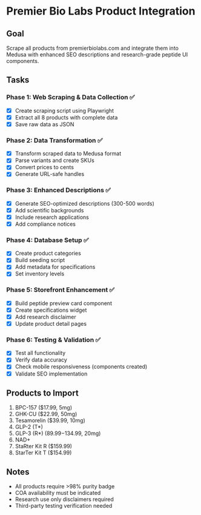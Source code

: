 # Premier Bio Labs Product Integration

## Goal
Scrape all products from premierbiolabs.com and integrate them into Medusa with enhanced SEO descriptions and research-grade peptide UI components.

## Tasks

### Phase 1: Web Scraping & Data Collection ✅
- [x] Create scraping script using Playwright
- [x] Extract all 8 products with complete data
- [x] Save raw data as JSON

### Phase 2: Data Transformation ✅
- [x] Transform scraped data to Medusa format
- [x] Parse variants and create SKUs
- [x] Convert prices to cents
- [x] Generate URL-safe handles

### Phase 3: Enhanced Descriptions ✅
- [x] Generate SEO-optimized descriptions (300-500 words)
- [x] Add scientific backgrounds
- [x] Include research applications
- [x] Add compliance notices

### Phase 4: Database Setup ✅
- [x] Create product categories
- [x] Build seeding script
- [x] Add metadata for specifications
- [x] Set inventory levels

### Phase 5: Storefront Enhancement ✅
- [x] Build peptide preview card component
- [x] Create specifications widget
- [x] Add research disclaimer
- [x] Update product detail pages

### Phase 6: Testing & Validation ✅
- [x] Test all functionality
- [x] Verify data accuracy
- [x] Check mobile responsiveness (components created)
- [x] Validate SEO implementation

## Products to Import
1. BPC-157 ($17.99, 5mg)
2. GHK-CU ($22.99, 50mg)
3. Tesamorelin ($39.99, 10mg)
4. GLP-2 (T*)
5. GLP-3 (R*) ($89.99-$134.99, 20mg)
6. NAD+
7. StaRter Kit R ($159.99)
8. StarTer Kit T ($154.99)

## Notes
- All products require >98% purity badge
- COA availability must be indicated
- Research use only disclaimers required
- Third-party testing verification needed